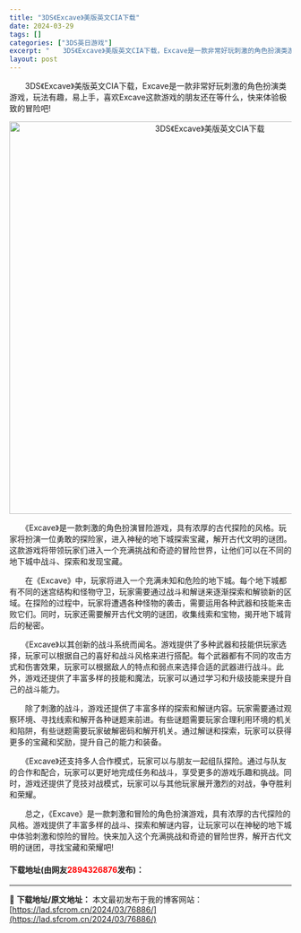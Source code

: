 ```yaml
---
title: "3DS《Excave》美版英文CIA下载"
date: 2024-03-29
tags: []
categories: ["3DS英日游戏"]
excerpt: "　　3DS《Excave》美版英文CIA下载，Excave是一款非常好玩刺激的角色扮演类游戏，玩法有趣，易上手，喜欢Excave这款游戏的朋友还在等什么，快来体验极致的冒险吧! 　　《Excave》是一款刺激的角色扮演冒险游戏，具有浓厚的古代探险的风格。玩家将扮演一位勇敢的探险家，进入神秘的地下城探&hellip;"
layout: post
---
```


 <p>　　3DS《Excave》美版英文CIA下载，Excave是一款非常好玩刺激的角色扮演类游戏，玩法有趣，易上手，喜欢Excave这款游戏的朋友还在等什么，快来体验极致的冒险吧!</p> <p align="center"><img align="" border="0" src="https://lad.sfcrom.cn/wp-content/uploads/2024/03/20240329_6606431e48912.webp" width="700" alt="3DS《Excave》美版英文CIA下载" /></p> <p>　　《Excave》是一款刺激的角色扮演冒险游戏，具有浓厚的古代探险的风格。玩家将扮演一位勇敢的探险家，进入神秘的地下城探索宝藏，解开古代文明的谜团。这款游戏将带领玩家们进入一个充满挑战和奇迹的冒险世界，让他们可以在不同的地下城中战斗、探索和发现宝藏。</p> <p>　　在《Excave》中，玩家将进入一个充满未知和危险的地下城。每个地下城都有不同的迷宫结构和怪物守卫，玩家需要通过战斗和解谜来逐渐探索和解锁新的区域。在探险的过程中，玩家将遭遇各种怪物的袭击，需要运用各种武器和技能来击败它们。同时，玩家还需要解开古代文明的谜团，收集线索和宝物，揭开地下城背后的秘密。</p> <p>　　《Excave》以其创新的战斗系统而闻名。游戏提供了多种武器和技能供玩家选择，玩家可以根据自己的喜好和战斗风格来进行搭配。每个武器都有不同的攻击方式和伤害效果，玩家可以根据敌人的特点和弱点来选择合适的武器进行战斗。此外，游戏还提供了丰富多样的技能和魔法，玩家可以通过学习和升级技能来提升自己的战斗能力。</p> <p>　　除了刺激的战斗，游戏还提供了丰富多样的探索和解谜内容。玩家需要通过观察环境、寻找线索和解开各种谜题来前进。有些谜题需要玩家合理利用环境的机关和陷阱，有些谜题需要玩家破解密码和解开机关。通过解谜和探索，玩家可以获得更多的宝藏和奖励，提升自己的能力和装备。</p> <p>　　《Excave》还支持多人合作模式，玩家可以与朋友一起组队探险。通过与队友的合作和配合，玩家可以更好地完成任务和战斗，享受更多的游戏乐趣和挑战。同时，游戏还提供了竞技对战模式，玩家可以与其他玩家展开激烈的对战，争夺胜利和荣耀。</p> <p>　　总之，《Excave》是一款刺激和冒险的角色扮演游戏，具有浓厚的古代探险的风格。游戏提供了丰富多样的战斗、探索和解谜内容，让玩家可以在神秘的地下城中体验刺激和惊险的冒险。快来加入这个充满挑战和奇迹的冒险世界，解开古代文明的谜团，寻找宝藏和荣耀吧!</p> <p><h4>下载地址(由网友<font color="red">2894326876</font>发布)：</h4></p> 

---
📖 **下载地址/原文地址：** 本文最初发布于我的博客网站：[https://lad.sfcrom.cn/2024/03/76886/](https://lad.sfcrom.cn/2024/03/76886/)

